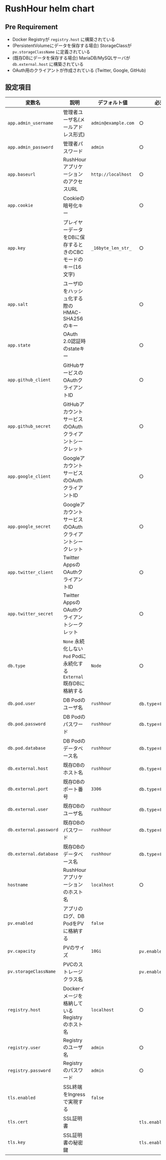 # RushHour helm chart
## Pre Requirement
* Docker Registryが `registry.host` に構築されている
* (PersistentVolumeにデータを保存する場合) StorageClassが `pv.storageClassName` に定義されている
* (既存DBにデータを保存する場合) MariaDB/MySQLサーバが `db.external.host` に構築されている
* OAuth用のクライアントが作成されている (Twitter, Google, GitHub)
## 設定項目
|変数名|説明|デフォルト値|必須|
|-|-|-|-|
|`app.admin_username`|管理者ユーザ名(メールアドレス形式)|`admin@example.com`|○|
|`app.admin_password`|管理者パスワード|`admin`|○|
|`app.baseurl`|RushHourアプリケーションのアクセスURL|`http://localhost`|○|
|`app.cookie`|Cookieの暗号化キー| |○|
|`app.key`|プレイヤーデータをDBに保存するときのCBCモードのキー(16文字)|`_16byte_len_str_`|○|
|`app.salt`|ユーザIDをハッシュ化する際のHMAC-SHA256のキー||○|
|`app.state`|OAuth 2.0認証時のstateキー||○|
|`app.github_client`|GitHubサービスのOAuthクライアントID||○|
|`app.github_secret`|GitHubアカウントサービスのOAuthクライアントシークレット||○|
|`app.google_client`|GoogleアカウントサービスのOAuthクライアントID||○|
|`app.google_secret`|GoogleアカウントサービスのOAuthクライアントシークレット||○|
|`app.twitter_client`|Twitter AppsのOAuthクライアントID||○|
|`app.twitter_secret`|Twitter AppsのOAuthクライアントシークレット||○|
|`db.type`|`None` 永続化しない<br/>`Pod` Podに永続化する<br/>`External` 既存DBに格納する|`Node`|○|
|`db.pod.user`|DB Podのユーザ名|`rushhour`|`db.type`=`Pod`|
|`db.pod.password`|DB Podのパスワード|`rushhour`|`db.type`=`Pod`|
|`db.pod.database`|DB Podのデータベース名|`rushhour`|`db.type`=`Pod`|
|`db.external.host`|既存DBのホスト名|`rushhour`|`db.type`=`External`|
|`db.external.port`|既存DBのポート番号|`3306`|`db.type`=`External`|
|`db.external.user`|既存DBのユーザ名|`rushhour`|`db.type`=`External`|
|`db.external.password`|既存DBのパスワード|`rushhour`|`db.type`=`External`|
|`db.external.database`|既存DBのデータベース名|`rushhour`|`db.type`=`External`|
|`hostname`|RushHourアプリケーションのホスト名|`localhost`|○|
|`pv.enabled`|アプリのログ、DB PodをPVに格納する|`false`||
|`pv.capacity`|PVのサイズ|`10Gi`|`pv.enabled`=`true`|
|`pv.storageClassName`|PVCのストレージクラス名||`pv.enabled`=`true`|
|`registry.host`|Dockerイメージを格納しているRegistryのホスト名|`localhost`|○|
|`registry.user`|Registryのユーザ名|`admin`|○|
|`registry.password`|Registryのパスワード|`admin`|○|
|`tls.enabled`|SSL終端をIngressで実現する|`false`||
|`tls.cert`|SSL証明書||`tls.enabled`=`true`|
|`tls.key`|SSL証明書の秘密鍵||`tls.enabled`=`true`|